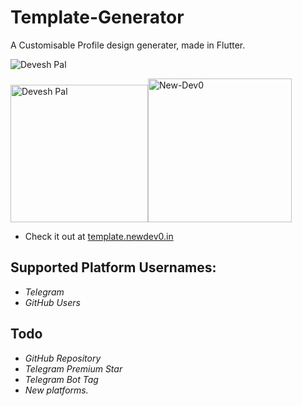 # Template-Generator
A Customisable Profile design generater, made in Flutter.

![Devesh Pal](https://imgwhale.xyz/2l6221l4wb42sj)

<img alt="Devesh Pal" src="https://imgwhale.xyz/3qkev22l6az35m3" width=220><img src="https://imgwhale.xyz/3qkev22l6az50q0" alt="New-Dev0" width=230>

- Check it out at [template.newdev0.in](https://template.newdev0.in/)


## Supported Platform Usernames:
- *Telegram*
- *GitHub Users*

## Todo
- *GitHub Repository*
- *Telegram Premium Star*
- *Telegram Bot Tag*
- *New platforms.*
